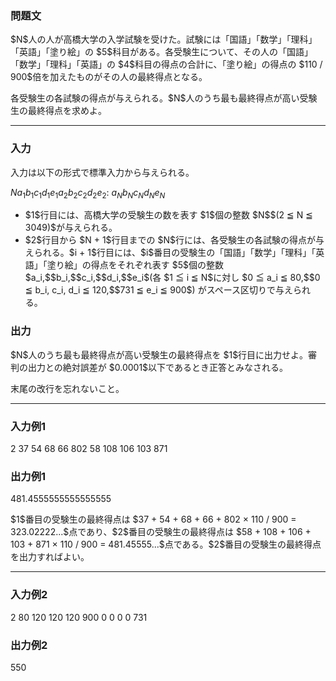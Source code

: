 
<div>

<div>

<div>

<div>

<section>

### **問題文**

<p>
$N$人の人が高橋大学の入学試験を受けた。試験には「国語」「数学」「理科」「英語」「塗り絵」の $5$科目がある。各受験生について、その人の「国語」「数学」「理科」「英語」の $4$科目の得点の合計に、「塗り絵」の得点の $110 / 900$倍を加えたものがその人の最終得点となる。
</p>

<p>
各受験生の各試験の得点が与えられる。$N$人のうち最も最終得点が高い受験生の最終得点を求めよ。
</p>

</section>

</div>

---

<div>

<div>

<section>

### **入力**

<p>
入力は以下の形式で標準入力から与えられる。
</p>

<div>

$N$$a_1$$b_1$$c_1$$d_1$$e_1$$a_2$$b_2$$c_2$$d_2$$e_2$:
$a_N$$b_N$$c_N$$d_N$$e_N$
</div>

<ul>

<li>
$1$行目には、高橋大学の受験生の数を表す $1$個の整数 $N$$(2 ≦ N ≦ 3049)$が与えられる。
</li>

<li>
$2$行目から $N + 1$行目までの $N$行には、各受験生の各試験の得点が与えられる。$i + 1$行目には、$i$番目の受験生の「国語」「数学」「理科」「英語」「塗り絵」の得点をそれぞれ表す $5$個の整数 $a_i,$$b_i,$$c_i,$$d_i,$$e_i$(各 $1 ≦ i ≦ N$に対し $0 ≦ a_i ≦ 80,$$0 ≦ b_i, c_i, d_i ≦ 120,$$731 ≦ e_i ≦ 900$) がスペース区切りで与えられる。
</li>

</ul>

</section>

</div>

<div>

<section>

### **出力**

<p>
$N$人のうち最も最終得点が高い受験生の最終得点を $1$行目に出力せよ。審判の出力との絶対誤差が $0.0001$以下であるとき正答とみなされる。
</p>

<p>
末尾の改行を忘れないこと。
</p>

</section>

</div>

</div>

---

<div>

<section>

### **入力例1**

<div>

2
37 54 68 66 802
58 108 106 103 871

</div>

</section>

</div>

<div>

<section>

### **出力例1**

<div>

481.4555555555555555

</div>

<p>
$1$番目の受験生の最終得点は $37 + 54 + 68 + 66 + 802 × 110 / 900 = 323.02222...$点であり、$2$番目の受験生の最終得点は $58 + 108 + 106 + 103 + 871 × 110 / 900 = 481.45555...$点である。$2$番目の受験生の最終得点を出力すればよい。
</p>

</section>

</div>

---

<div>

<section>

### **入力例2**

<div>

2
80 120 120 120 900
0 0 0 0 731

</div>

</section>

</div>

<div>

<section>

### **出力例2**

<div>

550

</div>

</section>

</div>

</div>

</div>

</div>
